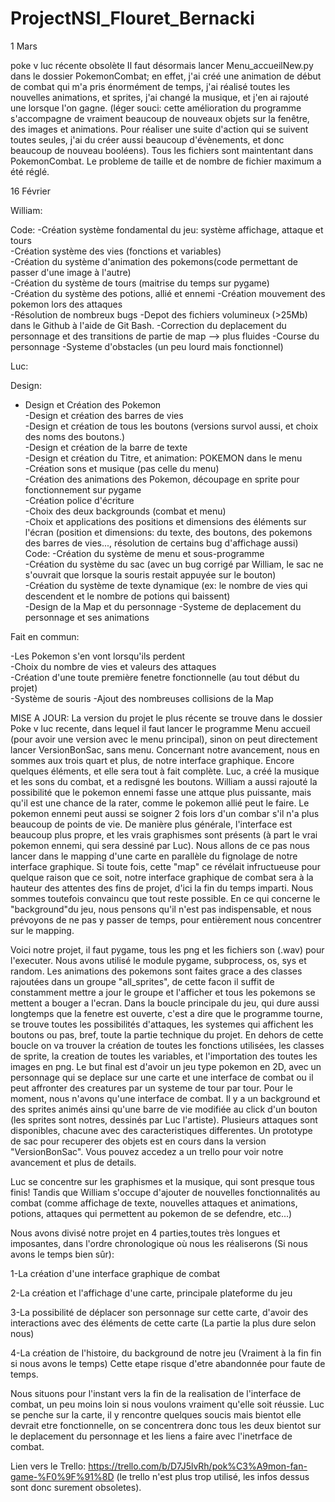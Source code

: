 # ProjectNSI_Flouret_Bernacki
1 Mars

poke v luc récente obsolète
Il faut désormais lancer Menu_accueilNew.py dans le dossier PokemonCombat; en effet, j'ai créé une animation de début de combat
qui m'a pris énormément de temps, j'ai réalisé toutes les nouvelles animations, et sprites, j'ai changé la musique, et j'en ai rajouté une lorsque l'on gagne.
(léger souci: cette amélioration du programme s'accompagne de vraiment beaucoup de nouveaux objets sur la fenêtre, des images et animations. Pour réaliser une suite d'action qui se suivent toutes seules, j'ai du créer aussi beaucoup d'évènements, et donc beaucoup de nouveau booléens). Tous les fichiers sont maintentant dans PokemonCombat. Le probleme de taille et de nombre de fichier maximum a été réglé.


16 Février



William:

Code:
-Création système fondamental du jeu: système affichage, attaque et tours  
-Création système des vies (fonctions et variables)  
-Création du système d'animation des pokemons(code permettant de passer d'une image à l'autre)  
-Création du système de tours (maitrise du temps sur pygame)  
-Création du système des potions, allié et ennemi 
-Création mouvement des pokemon lors des attaques  
-Résolution de nombreux bugs
-Depot des fichiers volumineux (>25Mb) dans le Github à l'aide de Git Bash.
-Correction du deplacement du personnage et des transitions de partie de map --> plus fluides
-Course du personnage
-Systeme d'obstacles (un peu lourd mais fonctionnel)



Luc:

Design:
- Design et Création des Pokemon  
-Design et création des barres de vies  
-Design et création de tous les boutons (versions survol aussi, et choix des noms des boutons.)  
-Design et création de la barre de texte  
-Design et création du Titre, et animation: POKEMON dans le menu  
-Création sons et musique (pas celle du menu)  
-Création des animations des Pokemon, découpage en sprite pour fonctionnement sur pygame  
-Création police d'écriture  
-Choix des deux backgrounds (combat et menu)  
-Choix et applications des positions et dimensions des éléments sur l'écran (position et dimensions: du texte, des boutons, des pokemons des barres de vies..., résolution de certains bug d'affichage aussi)  
Code:
-Création du système de menu et sous-programme  
-Création du système du sac (avec un bug corrigé par William, le sac ne s'ouvrait que lorsque la souris restait appuyée sur le bouton)  
-Création du système de texte dynamique (ex: le nombre de vies qui descendent et le nombre de potions qui baissent)  
-Design de la Map et du personnage
-Systeme de deplacement du personnage et ses animations




Fait en commun:

-Les Pokemon s'en vont lorsqu'ils perdent  
-Choix du nombre de vies et valeurs des attaques  
-Création d'une toute première fenetre fonctionnelle (au tout début du projet)  
-Système de souris
-Ajout des nombreuses collisions de la Map








MISE A JOUR: La version du projet le plus récente se trouve dans le dossier Poke v luc recente, dans lequel il faut lancer le programme Menu accueil (pour avoir une version avec le menu principal), sinon on peut directement lancer VersionBonSac, sans menu. Concernant notre avancement, nous en sommes aux trois quart et plus, de notre interface graphique. Encore quelques éléments, et elle sera tout à fait complète. Luc, a créé la musique et les sons du combat, et a redisgné les boutons. William a aussi rajouté la possibilité que le pokemon ennemi fasse une attque plus puissante, mais qu'il est une chance de la rater, comme le pokemon allié peut le faire. Le pokemon ennemi peut aussi se soigner 2 fois lors d'un combar s'il n'a plus beaucoup de points de vie. De manière plus générale, l'interface est beaucoup plus propre, et les vrais graphismes sont présents (à part le vrai pokemon ennemi, qui sera dessiné par Luc). Nous allons de ce pas nous lancer dans le mapping d'une carte en parallèle du fignolage de notre interface graphique. Si toute fois, cette "map" ce révélait infructueuse pour quelque raison que ce soit, notre interface graphique de combat sera à la hauteur des attentes des fins de projet, d'ici la fin du temps imparti. Nous sommes toutefois convaincu que tout reste possible. En ce qui concerne le "background"du jeu, nous pensons qu'il n'est pas indispensable, et nous prévoyons de ne pas y passer de temps, pour entièrement nous concentrer sur le mapping.



Voici notre projet, il faut pygame, tous les png et les fichiers son (.wav) pour l'executer.
Nous avons utilisé le module pygame, subprocess, os, sys et random.
Les animations des pokemons sont faites grace a des classes rajoutées dans un groupe "all_sprites", de cette facon il suffit de constamment mettre a jour le groupe et l'afficher et tous les pokemons se mettent a bouger a l'ecran.
Dans la boucle principale du jeu, qui dure aussi longtemps que la fenetre est ouverte, c'est a dire que le programme tourne, se trouve toutes les possibilités d'attaques, les systemes qui affichent les boutons ou pas, bref, toute la partie technique du projet. En dehors de cette boucle on va trouver la création de toutes les fonctions utilisées, les classes de sprite, la creation de toutes les variables, et l'importation des toutes les images en png.
Le but final est d'avoir un jeu type pokemon en 2D, avec un personnage qui se deplace sur une carte et une interface de combat ou il peut affronter des creatures par un systeme de tour par tour.
Pour le moment, nous n'avons qu'une interface de combat. Il y a un background et des sprites animés ainsi qu'une barre de vie modifiée au click d'un bouton (les sprites sont notres, dessinés par Luc l'artiste). Plusieurs attaques sont disponibles, chacune avec des caracteristiques differentes. Un prototype de sac pour recuperer des objets est en cours dans la version "VersionBonSac". Vous pouvez accedez a un trello pour voir notre avancement et plus de details.

Luc se concentre sur les graphismes et la musique, qui sont presque tous finis! Tandis que William s'occupe d'ajouter de nouvelles fonctionnalités au combat (comme affichage de texte, nouvelles attaques et animations, potions, attaques qui permettent au pokemon de se defendre, etc...)

Nous avons divisé notre projet en 4 parties,toutes très longues et imposantes, dans l'ordre chronologique où nous les réaliserons (Si nous avons le temps bien sûr):

1-La création d'une interface graphique de combat

2-La création et l'affichage d'une carte, principale plateforme du jeu

3-La possibilité de déplacer son personnage sur cette carte, d'avoir des interactions avec des éléments de cette carte (La partie la plus dure selon nous)

4-La création de l'histoire, du background de notre jeu (Vraiment à la fin fin si nous avons le temps) Cette etape risque d'etre abandonnée pour faute de temps.

Nous situons pour l'instant vers la fin de la realisation de l'interface de combat, un peu moins loin si nous voulons vraiment qu'elle soit réussie. Luc se penche sur la carte, il y rencontre quelques soucis mais bientot elle devrait etre fonctionnelle, on se concentrera donc tous les deux bientot sur le deplacement du personnage et les liens a faire avec l'inetrface de combat.

Lien vers le Trello: https://trello.com/b/D7J5lvRh/pok%C3%A9mon-fan-game-%F0%9F%91%8D (le trello n'est plus trop utilisé, les infos dessus sont donc surement obsoletes).
